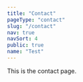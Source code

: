 ```yaml
---
title: "Contact"
pageType: "contact"
slug: "/contact"
nav: true
navSort: 4
public: true
name: "Test"
---
```


This is the contact page.